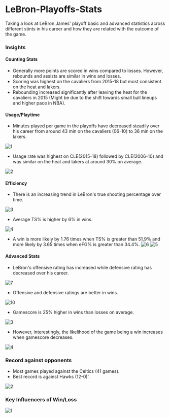 # LeBron-Playoffs-Stats
Taking a look at LeBron James' playoff basic and advanced statistics across different stints in his career and how they are related with the outcome of the game. 


### Insights

#### Counting Stats
- Generally more points are scored in wins compared to losses. However, rebounds and assists are similar in wins and losses.
- Scoring was highest on the cavaliers from 2015-18 but most consistent on the heat and lakers.
- Rebounding increased significantly after leaving the heat for the cavaliers in 2015 (Might be due to the shift towards small ball lineups and higher pace in NBA).

#### Usage/Playtime
- Minutes played per game in the playoffs have decreased steadily over his career from around 43 min on the cavaliers (06-10) to 36 min on the lakers.

![1](https://user-images.githubusercontent.com/91514179/170053350-267bdadd-094c-4a34-9851-65258c039b47.PNG)

- Usage rate was highest on CLE(2015-18) followed by CLE(2006-10) and was similar on the heat and lakers at around 30% on average.

![2](https://user-images.githubusercontent.com/91514179/170053989-a22967bb-654b-4e64-aeaf-5a37814ffda7.PNG)

#### Efficiency

- There is an increasing trend in LeBron's true shooting percentage over time.

![3](https://user-images.githubusercontent.com/91514179/170054791-968d4594-0745-48dc-8ea9-5128b31fde74.PNG)

- Average TS% is higher by 6% in wins.

![4](https://user-images.githubusercontent.com/91514179/170055140-a73c850e-111a-4e23-a18f-6687cd9ed6b0.PNG)

- A win is more likely by 1.76 times when TS% is greater than 51.9% and more likely by 3.65 times when eFG% is greater than 34.4%.
![6](https://user-images.githubusercontent.com/91514179/170217124-9b333105-6b71-4605-b8af-1e53073b7596.PNG)
![5](https://user-images.githubusercontent.com/91514179/170217129-eeabe37d-b01f-41b8-989d-2fa2de91a436.PNG)

#### Advanced Stats

- LeBron's offensive rating has increased while defensive rating has decreased over his career.

![7](https://user-images.githubusercontent.com/91514179/170061833-2ab04a8e-84ec-4ca9-b7bd-547ef73e462b.PNG)

- Offensive and defensive ratings are better in wins.

![10](https://user-images.githubusercontent.com/91514179/170062458-f74d8f28-8031-4b24-80df-50410e1fb9bb.PNG)

- Gamescore is 25% higher in wins than losses on average.

![3](https://user-images.githubusercontent.com/91514179/170213221-aee2e85b-cab2-4b98-a527-848b5d792696.PNG)

- However, interestingly, the likelihood of the game being a win increases when gamescore decreases.

![4](https://user-images.githubusercontent.com/91514179/170215588-15236437-fe0d-409b-8067-98f89ca190fd.PNG)

### Record against opponents

- Most games played against the Celtics (41 games).
- Best record is against Hawks (12-0)'.

![2](https://user-images.githubusercontent.com/91514179/170206078-358d3b45-3ff3-4552-8389-79fe77a0b2e4.PNG)

### Key Influencers of Win/Loss

![1](https://user-images.githubusercontent.com/91514179/170192095-e84d134a-127b-4d2a-926f-33287bc0bbd8.PNG)


